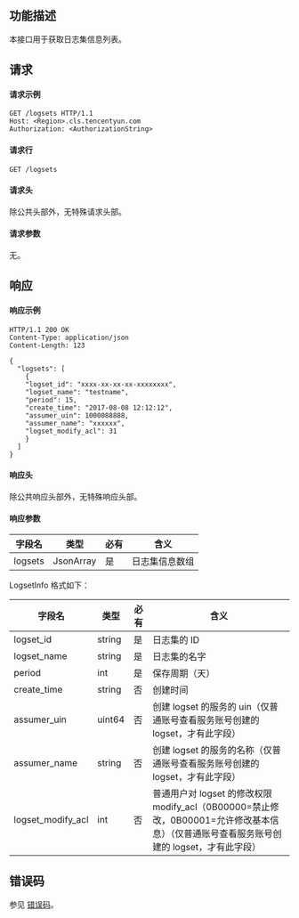 ## 功能描述

本接口用于获取日志集信息列表。

## 请求

#### 请求示例

```shell
GET /logsets HTTP/1.1
Host: <Region>.cls.tencentyun.com
Authorization: <AuthorizationString>
```

#### 请求行

```shell
GET /logsets
```

#### 请求头

除公共头部外，无特殊请求头部。

#### 请求参数

无。

## 响应

#### 响应示例

```shell
HTTP/1.1 200 OK
Content-Type: application/json
Content-Length: 123

{
  "logsets": [
    {
    "logset_id": "xxxx-xx-xx-xx-xxxxxxxx",
    "logset_name": "testname",
    "period": 15,
    "create_time": "2017-08-08 12:12:12",
    "assumer_uin": 1000088888,
    "assumer_name": "xxxxxx",
    "logset_modify_acl": 31
    }
  ]
}
```

#### 响应头

除公共响应头部外，无特殊响应头部。

#### 响应参数

| 字段名  | 类型      | 必有 | 含义           |
| ------- | --------- | ---- | -------------- |
| logsets | JsonArray | 是   | 日志集信息数组 |

LogsetInfo 格式如下：

| 字段名            | 类型   | 必有 | 含义                                                         |
| ----------------- | ------ | ---- | ------------------------------------------------------------ |
| logset_id         | string | 是   | 日志集的 ID                                                  |
| logset_name       | string | 是   | 日志集的名字                                                 |
| period            | int    | 是   | 保存周期（天）                                               |
| create_time       | string | 否   | 创建时间                                                     |
| assumer_uin       | uint64 | 否   | 创建 logset 的服务的 uin（仅普通账号查看服务账号创建的 logset，才有此字段） |
| assumer_name      | string | 否   | 创建 logset 的服务的名称（仅普通账号查看服务账号创建的 logset，才有此字段） |
| logset_modify_acl | int    | 否   | 普通用户对 logset 的修改权限 modify_acl（0B00000=禁止修改，0B00001=允许修改基本信息）（仅普通账号查看服务账号创建的 logset，才有此字段） |

## 错误码

参见 [错误码](https://cloud.tencent.com/document/product/614/12402)。

